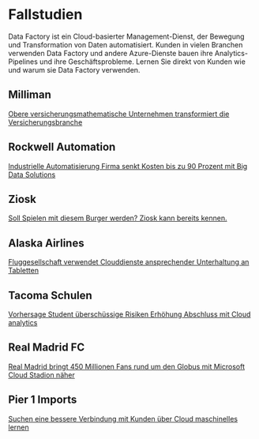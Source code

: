 <properties 
    pageTitle="Fallstudien | Microsoft Azure" 
    description="Erfahren Sie, wie einige unserer Kunden Azure Data Factory verwendet haben." 
    services="data-factory" 
    documentationCenter="" 
    authors="sharonlo101" 
    manager="jhubbard" 
    editor="monicar"/>

<tags 
    ms.service="data-factory" 
    ms.workload="data-services" 
    ms.tgt_pltfrm="na" 
    ms.devlang="na" 
    ms.topic="article" 
    ms.date="09/20/2016" 
    ms.author="shlo"/>

# <a name="customer-case-studies"></a>Fallstudien

Data Factory ist ein Cloud-basierter Management-Dienst, der Bewegung und Transformation von Daten automatisiert. Kunden in vielen Branchen verwenden Data Factory und andere Azure-Dienste bauen ihre Analytics-Pipelines und ihre Geschäftsprobleme.  Lernen Sie direkt von Kunden wie und warum sie Data Factory verwenden.

## <a name="milliman"></a>Milliman

[Obere versicherungsmathematische Unternehmen transformiert die Versicherungsbranche](https://customers.microsoft.com/Pages/CustomerStory.aspx?recid=20096)

## <a name="rockwell-automation"></a>Rockwell Automation

[Industrielle Automatisierung Firma senkt Kosten bis zu 90 Prozent mit Big Data Solutions](https://customers.microsoft.com/Pages/CustomerStory.aspx?recid=18356)

## <a name="ziosk"></a>Ziosk

[Soll Spielen mit diesem Burger werden? Ziosk kann bereits kennen.](https://customers.microsoft.com/Pages/CustomerStory.aspx?recid=18294)

## <a name="alaska-airlines"></a>Alaska Airlines

[Fluggesellschaft verwendet Clouddienste ansprechender Unterhaltung an Tabletten](https://customers.microsoft.com/Pages/CustomerStory.aspx?recid=19357)

## <a name="tacoma-public-schools"></a>Tacoma Schulen

[Vorhersage Student überschüssige Risiken Erhöhung Abschluss mit Cloud analytics](https://customers.microsoft.com/Pages/CustomerStory.aspx?recid=20703)

## <a name="real-madrid-fc"></a>Real Madrid FC

[Real Madrid bringt 450 Millionen Fans rund um den Globus mit Microsoft Cloud Stadion näher](https://customers.microsoft.com/Pages/CustomerStory.aspx?recid=20522)

## <a name="pier-1-imports"></a>Pier 1 Imports

[Suchen eine bessere Verbindung mit Kunden über Cloud maschinelles lernen](https://customers.microsoft.com/Pages/CustomerStory.aspx?recid=11257)
